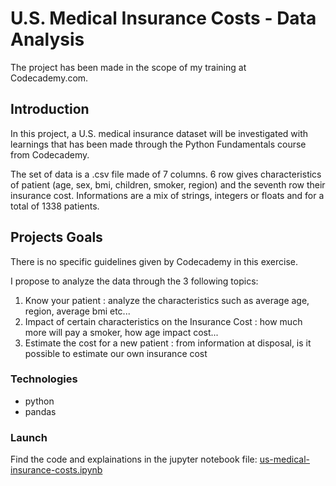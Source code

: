 # U.S. Medical Insurance Costs - Data Analysis

The project has been made in the scope of my training at Codecademy.com.

## Introduction
In this project, a U.S. medical insurance dataset will be investigated with learnings that has been made through the Python Fundamentals course from Codecademy.

The set of data is a .csv file made of 7 columns. 6 row gives characteristics of patient (age, sex, bmi, children, smoker, region) and the seventh row their insurance cost. Informations are a mix of strings, integers or floats and for a total of 1338 patients.

## Projects Goals

There is no specific guidelines given by Codecademy in this exercise.

I propose to analyze the data through the 3 following topics:

1. Know your patient : analyze the characteristics such as average age, region, average bmi etc...
2. Impact of certain characteristics on the Insurance Cost : how much more will pay a smoker, how age impact cost...
3. Estimate the cost for a new patient : from information at disposal, is it possible to estimate our own insurance cost

### Technologies

+ python
+ pandas

### Launch

Find the code and explainations in the jupyter notebook file: [us-medical-insurance-costs.ipynb](https://github.com/jossbnd/codecademy_US_Medical_Insurance_Costs/blob/main/us-medical-insurance-costs.ipynb)
